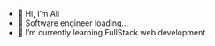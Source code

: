 - 👋 Hi, I’m Ali
- 👀 Software engineer loading...
- 🌱 I’m currently learning FullStack web development

<!---
assaad-ali/assaad-ali is a ✨ special ✨ repository because its `README.md` (this file) appears on your GitHub profile.
You can click the Preview link to take a look at your changes.
--->
